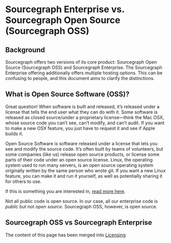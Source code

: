 # Sourcegraph Enterprise vs. Sourcegraph Open Source (Sourcegraph OSS)

## Background

Sourcegraph offers two versions of its core product: Sourcegraph Open Source (Sourcegraph OSS) and Sourcegraph Enterprise. The Sourcegraph Enterprise offering additionally offers multiple hosting options. This can be confusing to people, and this document aims to clarify the distinctions.

## What is Open Source Software (OSS)?

Great question! When software is built and released, it’s released under a license that tells the end user what they can do with it. Some software is released as closed source/under a proprietary license—think the Mac OSX, whose source code you can’t see, can’t modify, and can’t audit. If you want to make a new OSX feature, you just have to request it and see if Apple builds it.

Open Source Software is software released under a license that lets you see and modify the source code. It’s often built by teams of volunteers, but some companies (like us) release open source products, or license some parts of their code under an open source license. Linux, the operating system used to run many servers, is an open source operating system originally written by the same person who wrote git. If you want a new Linux feature, you can make it and run it yourself, as well as potentially sharing it for others to use.

If this is something you are interested in, [read more here](https://opensource.com/resources/what-open-source).

Not all public code is open source. In our case, all our enterprise code is _public_ but not _open source_. Sourcegraph OSS, however, is open source.

## Sourcegraph OSS vs Sourcegraph Enterprise

The content of this page has been merged into [Licensing](../../product-engineering/product/licensing.md)
